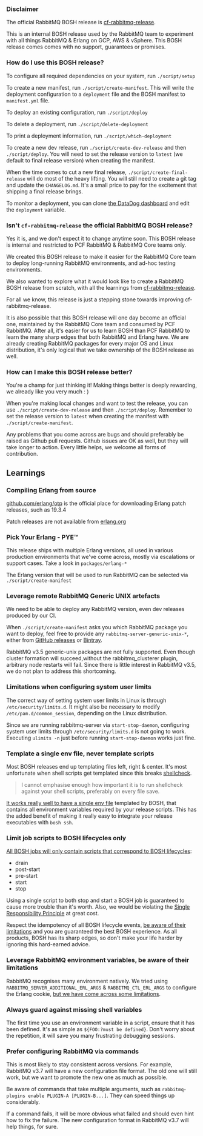 ### Disclaimer

The official RabbitMQ BOSH release is [cf-rabbitmq-release](https://github.com/pivotal-cf/cf-rabbitmq-release).

This is an internal BOSH release used by the RabbitMQ team to experiment with all things RabbitMQ &amp; Erlang on GCP, AWS &amp; vSphere. This BOSH release comes comes with no support, guarantees or promises.

### How do I use this BOSH release?

To configure all required dependencies on your system, run `./script/setup`

To create a new manifest, run `./script/create-manifest`. This will write the deployment configuration to a `deployment` file and the BOSH manifest to `manifest.yml` file.

To deploy an existing configuration, run `./script/deploy`

To delete a deployment, run `./script/delete-deployment`

To print a deployment information, run `./script/which-deployment`

To create a new dev release, run `./script/create-dev-release` and then `./script/deploy`. You will need to set the release version to `latest` (we default to final release version) when creating the manifest.

When the time comes to cut a new final release, `./script/create-final-release` will do most of the heavy lifting. You will still need to create a git tag and update the `CHANGELOG.md`. It's a small price to pay for the excitement that shipping a final release brings.

To monitor a deployment, you can clone [the DataDog dashboard](https://app.datadoghq.com/dash/272837/rmq-deployment-example?live=true&page=0&is_auto=false&from_ts=1491812266751&to_ts=1491815866751&tile_size=m) and edit the `deployment` variable.

### Isn't `cf-rabbitmq-release` the official RabbitMQ BOSH release?

Yes it is, and we don't expect it to change anytime soon. This BOSH release is internal and restricted to PCF RabbitMQ & RabbitMQ Core teams only.

We created this BOSH release to make it easier for the RabbitMQ Core team to deploy long-running RabbitMQ environments, and ad-hoc testing environments.

We also wanted to explore what it would look like to create a RabbitMQ BOSH release from scratch, with all the learnings from [cf-rabbitmq-release](https://github.com/pivotal-cf/cf-rabbitmq-release).

For all we know, this release is just a stepping stone towards improving cf-rabbitmq-release.

It is also possible that this BOSH release will one day become an official one, maintained by the RabbitMQ Core team and consumed by PCF RabbitMQ. After all, it's easier for us to learn BOSH than PCF RabbitMQ to learn the many sharp edges that both RabbitMQ and Erlang have. We are already creating RabbitMQ packages for every major OS and Linux distribution, it's only logical that we take ownership of the BOSH release as well.

### How can I make this BOSH release better?

You're a champ for just thinking it! Making things better is deeply rewarding, we already like you very much : )

When you're making local changes and want to test the release, you can use `./script/create-dev-release` and then `./script/deploy`. Remember to set the release version to `latest` when creating the manifest with `./script/create-manifest`.

Any problems that you come across are bugs and should preferably be raised as Github pull requests. Github issues are OK as well, but they will take longer to action. Every little helps, we welcome all forms of contribution.



## Learnings

### Compiling Erlang from source

[github.com/erlang/otp](https://github.com/erlang/otp/releases) is the official place for downloading Erlang patch releases, such as 19.3.4

Patch releases are not available from [erlang.org](http://www.erlang.org/downloads)

### Pick Your Erlang - PYE&#8482;

This release ships with multiple Erlang versions, all used in various production environments that we've come across, mostly via escalations or support cases. Take a look in `packages/erlang-*`

The Erlang version that will be used to run RabbitMQ can be selected via `./script/create-manifest`

### Leverage remote RabbitMQ Generic UNIX artefacts

We need to be able to deploy any RabbitMQ version, even dev releases produced by our CI.

When `./script/create-manifest` asks you which RabbitMQ package you want to deploy, feel free to provide any `rabbitmq-server-generic-unix-*`, either from [GitHub releases](https://github.com/rabbitmq/rabbitmq-server/releases) or [Bintray](https://dl.bintray.com/just-testing/all-dev/rabbitmq-server/).

RabbitMQ v3.5 generic-unix packages are not fully supported. Even though cluster formation will succeed,without the rabbitmq_clusterer plugin, arbitrary node restarts will fail. Since there is little interest in RabbitMQ v3.5, we do not plan to address this shortcoming.

### Limitations when configuring system user limits

The correct way of setting system user limits in Linux is through `/etc/security/limits.d`. It might also be necessary to modify `/etc/pam.d/common_session`, depending on the Linux distribution.

Since we are running rabbitmq-server via `start-stop-daemon`, configuring system user limits through `/etc/security/limits.d` is not going to work. Executing `ulimits -n` just before running `start-stop-daemon` works just fine.

### Template a single env file, never template scripts

Most BOSH releases end up templating files left, right & center. It's most unfortunate when shell scripts get templated since this breaks [shellcheck](https://www.shellcheck.net/).

> I cannot emphasise enough how important it is to run shellcheck against your shell scripts, preferably on every file save.

[It works really well to have a single env file](https://github.com/rabbitmq/rabbitmq-server-boshrelease/blob/master/jobs/rabbitmq-server/templates/env.erb) templated by BOSH, that contains all environment variables required by your release scripts. This has the added benefit of making it really easy to integrate your release executables with `bosh ssh`.

### Limit job scripts to BOSH lifecycles only

[All BOSH jobs will only contain scripts that correspond to BOSH lifecycles](https://github.com/rabbitmq/rabbitmq-server-boshrelease/tree/master/jobs/rabbitmq-server/templates/bin):

* drain
* post-start
* pre-start
* start
* stop

Using a single script to both stop and start a BOSH job is guaranteed to cause more trouble than it's worth. Also, we would be violating the [Single Responsibility Principle](https://en.wikipedia.org/wiki/Single_responsibility_principle) at great cost.

Respect the idempotency of all BOSH lifecycle events, [be aware of their limitations](https://bosh.io/docs/pre-start.html) and you are guaranteed the best BOSH experience. As all products, BOSH has its sharp edges, so don't make your life harder by ignoring this hard-earned advice.

### Leverage RabbitMQ environment variables, be aware of their limitations

RabbitMQ recognises many environment natively. We tried using `RABBITMQ_SERVER_ADDITIONAL_ERL_ARGS` &amp; `RABBITMQ_CTL_ERL_ARGS` to configure the Erlang cookie, [but we have come across some limitations](https://github.com/rabbitmq/rabbitmq-server/issues/1206).

### Always guard against missing shell variables

The first time you use an environment variable in a script, ensure that it has been defined. It's as simple as `${FOO:?must be defined}`. Don't worry about the repetition, it will save you many frustrating debugging sessions.

### Prefer configuring RabbitMQ via commands

This is most likely to stay consistent across versions. For example, RabbitMQ v3.7 will have a new configuration file format. The old one will still work, but we want to promote the new one as much as possible.

Be aware of commands that take multiple arguments, such as `rabbitmq-plugins enable PLUGIN-A [PLUGIN-B...]`. They can speed things up considerably.

If a command fails, it will be more obvious what failed and should even hint how to fix the failure. The new configuration format in RabbitMQ v3.7 will help things, for sure.
